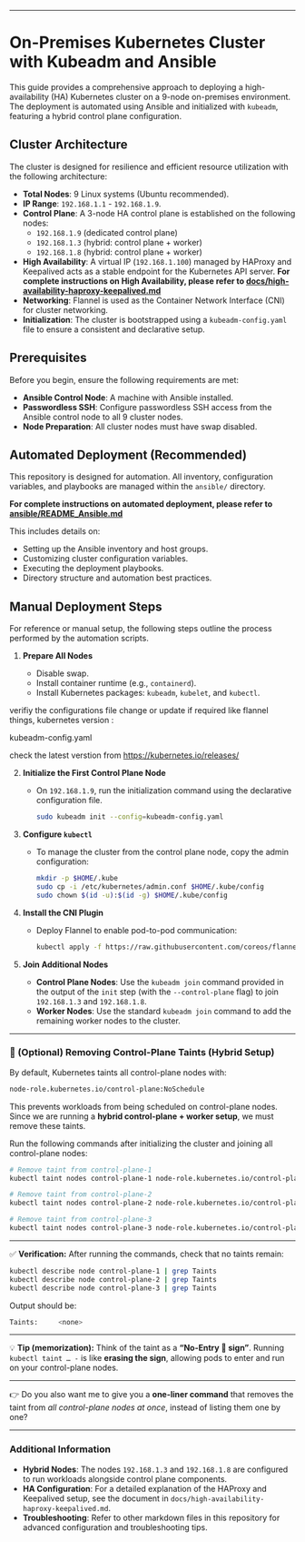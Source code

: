 
-----

# On-Premises Kubernetes Cluster with Kubeadm and Ansible

This guide provides a comprehensive approach to deploying a high-availability (HA) Kubernetes cluster on a 9-node on-premises environment. The deployment is automated using Ansible and initialized with `kubeadm`, featuring a hybrid control plane configuration.

## Cluster Architecture

The cluster is designed for resilience and efficient resource utilization with the following architecture:

  * **Total Nodes**: 9 Linux systems (Ubuntu recommended).
  * **IP Range**: `192.168.1.1` - `192.168.1.9`.
  * **Control Plane**: A 3-node HA control plane is established on the following nodes:
      * `192.168.1.9` (dedicated control plane)
      * `192.168.1.3` (hybrid: control plane + worker)
      * `192.168.1.8` (hybrid: control plane + worker)
  * **High Availability**: A virtual IP (`192.168.1.100`) managed by HAProxy and Keepalived acts as a stable endpoint for the Kubernetes API server.
  **For complete instructions on High Availability, please refer to [docs/high-availability-haproxy-keepalived.md](docs/high-availability-haproxy-keepalived.md)**
  * **Networking**: Flannel is used as the Container Network Interface (CNI) for cluster networking.
  * **Initialization**: The cluster is bootstrapped using a `kubeadm-config.yaml` file to ensure a consistent and declarative setup.

## Prerequisites

Before you begin, ensure the following requirements are met:

  * **Ansible Control Node**: A machine with Ansible installed.
  * **Passwordless SSH**: Configure passwordless SSH access from the Ansible control node to all 9 cluster nodes.
  * **Node Preparation**: All cluster nodes must have swap disabled.

## Automated Deployment (Recommended)

This repository is designed for automation. All inventory, configuration variables, and playbooks are managed within the `ansible/` directory.

**For complete instructions on automated deployment, please refer to [ansible/README_Ansible.md](ansible/README_Ansible.md)**

This includes details on:

  * Setting up the Ansible inventory and host groups.
  * Customizing cluster configuration variables.
  * Executing the deployment playbooks.
  * Directory structure and automation best practices.

## Manual Deployment Steps

For reference or manual setup, the following steps outline the process performed by the automation scripts.

1.  **Prepare All Nodes**

      * Disable swap.
      * Install container runtime (e.g., `containerd`).
      * Install Kubernetes packages: `kubeadm`, `kubelet`, and `kubectl`.

verifiy the configurations file change or update if required like flannel things, kubernetes version :

kubeadm-config.yaml

check the latest verstion from https://kubernetes.io/releases/

2.  **Initialize the First Control Plane Node**

      * On `192.168.1.9`, run the initialization command using the declarative configuration file.
        ```bash
        sudo kubeadm init --config=kubeadm-config.yaml
        ```

3.  **Configure `kubectl`**

      * To manage the cluster from the control plane node, copy the admin configuration:
        ```bash
        mkdir -p $HOME/.kube
        sudo cp -i /etc/kubernetes/admin.conf $HOME/.kube/config
        sudo chown $(id -u):$(id -g) $HOME/.kube/config
        ```

4.  **Install the CNI Plugin**

      * Deploy Flannel to enable pod-to-pod communication:
        ```bash
        kubectl apply -f https://raw.githubusercontent.com/coreos/flannel/master/Documentation/kube-flannel.yml
        ```

5.  **Join Additional Nodes**

      * **Control Plane Nodes**: Use the `kubeadm join` command provided in the output of the `init` step (with the `--control-plane` flag) to join `192.168.1.3` and `192.168.1.8`.
      * **Worker Nodes**: Use the standard `kubeadm join` command to add the remaining worker nodes to the cluster.


---

### 📝 (Optional) Removing Control-Plane Taints (Hybrid Setup)

By default, Kubernetes taints all control-plane nodes with:

```bash
node-role.kubernetes.io/control-plane:NoSchedule
```

This prevents workloads from being scheduled on control-plane nodes.
Since we are running a **hybrid control-plane + worker setup**, we must remove these taints.

Run the following commands after initializing the cluster and joining all control-plane nodes:

```bash
# Remove taint from control-plane-1
kubectl taint nodes control-plane-1 node-role.kubernetes.io/control-plane:NoSchedule-

# Remove taint from control-plane-2
kubectl taint nodes control-plane-2 node-role.kubernetes.io/control-plane:NoSchedule-

# Remove taint from control-plane-3
kubectl taint nodes control-plane-3 node-role.kubernetes.io/control-plane:NoSchedule-
```

---

✅ **Verification:**
After running the commands, check that no taints remain:

```bash
kubectl describe node control-plane-1 | grep Taints
kubectl describe node control-plane-2 | grep Taints
kubectl describe node control-plane-3 | grep Taints
```

Output should be:

```bash
Taints:     <none>
```

---

💡 **Tip (memorization):** Think of the taint as a **“No-Entry 🚫 sign”**. Running `kubectl taint … -` is like **erasing the sign**, allowing pods to enter and run on your control-plane nodes.

---

👉 Do you also want me to give you a **one-liner command** that removes the taint from *all control-plane nodes at once*, instead of listing them one by one?


-----

### Additional Information

  * **Hybrid Nodes**: The nodes `192.168.1.3` and `192.168.1.8` are configured to run workloads alongside control plane components.
  * **HA Configuration**: For a detailed explanation of the HAProxy and Keepalived setup, see the document in `docs/high-availability-haproxy-keepalived.md`.
  * **Troubleshooting**: Refer to other markdown files in this repository for advanced configuration and troubleshooting tips.